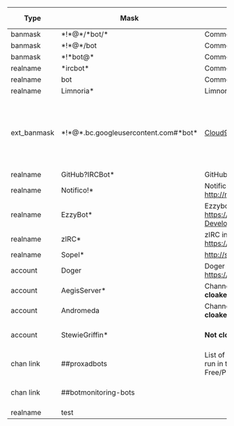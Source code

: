 Type | Mask | Reason | Additional information
---- | ---- | ------ | ----------------------
banmask | \*!\*@\*/\*bot/\* | Commonly used by bots
banmask | \*!\*@\*/bot | Commonly used by bots
banmask | \*!\*bot@\* | Commonly used by bots
realname | \*ircbot\* | Commonly used by bots
realname | bot | Commonly used by bots
realname | Limnoria\* | Limnoria/Supybot bots
ext_banmask | \*!\*@\*.bc.googleusercontent.com#\*bot\* | [Cloud9](https://c9.io/). Used by some bots | We can't ban the realname ___\*bot\*___ because of the too high probability of false positives
realname | GitHub?IRCBot\* | GitHub notification service: IRC
realname | Notifico!\* | Notifico service: http://n.tkte.ch/
realname | EzzyBot\* | Ezzybot instances: https://github.com/Azure-Developments/ezzybot
realname | zIRC\* | zIRC instances: https://github.com/itslukej/zirc
realname | Sopel\* | http://sopel.chat
account | Doger | Doger IRC tipbot: https://github.com/mniip/Doger
account | AegisServer\* | Channel management bot. **Not cloaked** | Owner: **Bowserinator**
account | Andromeda | Channel management bot. **Not cloaked** | Owner: **BWBellairs**
account | StewieGriffin\* | **Not cloaked** | Used in ##powder-bots
chan link | ##proxadbots | List of zombie computers that run in the french ISP Free/Proxad | Third party managed channel
chan link | ##botmonitoring-bots |  | Third party managed channel
realname | test | | testing
